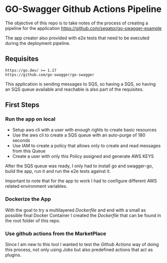 # GO-Swagger Github Actions Pipeline
The objective of this repo is to take notes of the process of creating a pipeline for the application https://github.com/segator/go-swagger-example

The app creator also provided with e2e tests that need to be executed during the deployment pipeline.

## Requisites


    https://go.dev/ >= 1.17
    https://github.com/go-swagger/go-swagger

This application is sending messages to SQS, so having a SQS, so having an SQS queue available and reachable is also part of the requisites.

## First Steps

### Run the app on local

 * Setup aws cli with a user with enough rights to create basic resources
* Use the aws cli to create a SQS queue with an auto-purge of 180 seconds
* Use IAM to create a policy that allows only to create and read messages from this Queue
* Create a user with only this Policy assigned and generate AWS KEYS

After the SQS queue was ready, I only had to install go and swagger-go, build the app, run it and run the e2e tests against it.

Important to note that for the app to work I had to configure different AWS related environment variables.

### Dockerize the App

With the goal to try a multilayered *Dockerfile* and end with a small as possible final Docker Container I created the *Dockerfile* that can be found in the root folder of this repo.

### Use github actions from the MarketPlace

Since I am new to this tool I wanted to test the *Github Actions* way of doing this process, not only using *Jobs* but also predefined actions that act as plugins.